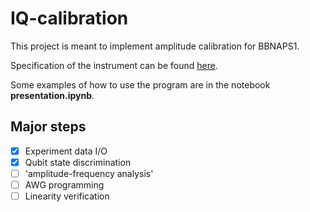 # IQ-calibration

This project is meant to implement amplitude calibration for BBNAPS1.

Specification of the instrument can be found [here](https://libaps.readthedocs.io/en/latest/).

Some examples of how to use the program are in the notebook __presentation.ipynb__. 

## Major steps
- [x] Experiment data I/O
- [x] Qubit state discrimination
- [ ] 'amplitude-frequency analysis'
- [ ] AWG programming
- [ ] Linearity verification
